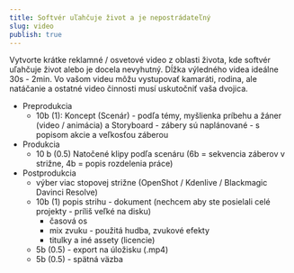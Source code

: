```yaml
---
title: Softvér uľahčuje život a je nepostrádateľný
slug: video
publish: true 
---
```


Vytvorte krátke reklamné / osvetové video z oblasti života, kde softvér uľahčuje život alebo je docela nevyhutný. Dĺžka výledného videa ideálne 30s - 2min. 
Vo vašom videu môžu vystupovať kamaráti, rodina, ale natáčanie a ostatné video činnosti musí uskutočniť vaša dvojica.

- Preprodukcia
    - 10b (1): Koncept (Scenár) - podľa témy, myšlienka príbehu a žáner (video / animácia) a Storyboard - zábery sú naplánované - s popisom akcie a veľkosťou záberou
- Produkcia
    - 10 b (0.5) Natočené klipy podľa scenáru (6b = sekvencia záberov v strižne, 4b = popis rozdelenia práce)
- Postprodukcia
    - výber viac stopovej strižne (OpenShot / Kdenlive / Blackmagic Davinci Resolve)
    - 10b (1) popis strihu - dokument (nechcem aby ste posielali celé projekty - príliš veľké na disku)
        - časová os
        - mix zvuku - použitá hudba, zvukové efekty
        - titulky a iné assety (licencie)
    - 5b (0.5) - export na úložisku (.mp4)
    - 5b (0.5) - spätná väzba
